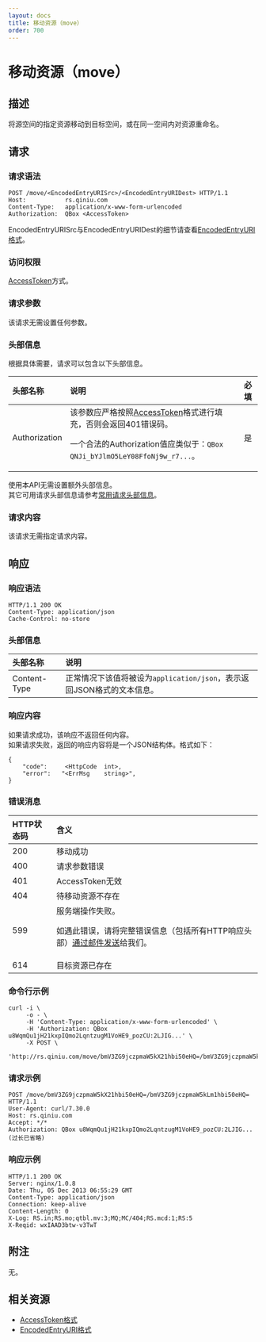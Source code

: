 ```yaml
---
layout: docs
title: 移动资源（move）
order: 700
---
```


<a name="move"></a>
# 移动资源（move）

<a name="description"></a>
## 描述
将源空间的指定资源移动到目标空间，或在同一空间内对资源重命名。  

<a name="request"></a>
## 请求

<a name="request-syntax"></a>
### 请求语法

```
POST /move/<EncodedEntryURISrc>/<EncodedEntryURIDest> HTTP/1.1
Host:           rs.qiniu.com
Content-Type:   application/x-www-form-urlencoded
Authorization:  QBox <AccessToken>
```

EncodedEntryURISrc与EncodedEntryURIDest的细节请查看[EncodedEntryURI格式][encodedEntryURIHref]。

<a name="request-auth"></a>
### 访问权限

[AccessToken][accessTokenHref]方式。

<a name="request-params"></a>
### 请求参数

该请求无需设置任何参数。

<a name="request-headers"></a>
### 头部信息

根据具体需要，请求可以包含以下头部信息。

头部名称      | 说明                              | 必填
:------------ | :-------------------------------- | :-------
Authorization | 该参数应严格按照[AccessToken][accessTokenHref]格式进行填充，否则会返回401错误码。<p>一个合法的Authorization值应类似于：`QBox QNJi_bYJlmO5LeY08FfoNj9w_r7...`。 | 是

使用本API无需设置额外头部信息。  
其它可用请求头部信息请参考[常用请求头部信息]()。

<a name="request-body"></a>
### 请求内容

该请求无需指定请求内容。

<a name="response"></a>
## 响应

<a name="request-syntax"></a>
### 响应语法

```
HTTP/1.1 200 OK
Content-Type: application/json
Cache-Control: no-store
```

<a name="response-headers"></a>
### 头部信息

头部名称      | 说明                              
:------------ | :--------------------------------------------------------------------
Content-Type  | 正常情况下该值将被设为`application/json`，表示返回JSON格式的文本信息。

<a name="response-body"></a>
### 响应内容

如果请求成功，该响应不返回任何内容。  
如果请求失败，返回的响应内容将是一个JSON结构体。格式如下：

```
{
	"code":     <HttpCode  int>, 
    "error":   "<ErrMsg    string>",
}
```

<a name="error-messages"></a>
### 错误消息

HTTP状态码 | 含义
:--------- | :--------------------------
200        | 移动成功
400	       | 请求参数错误
401        | AccessToken无效
404        | 待移动资源不存在
599	       | 服务端操作失败。<p>如遇此错误，请将完整错误信息（包括所有HTTP响应头部）[通过邮件发送][sendBugReportHref]给我们。
614        | 目标资源已存在

<a name="example1-command"></a>
### 命令行示例

```
curl -i \
     -o - \
     -H 'Content-Type: application/x-www-form-urlencoded' \
     -H 'Authorization: QBox u8WqmQu1jH21kxpIQmo2LqntzugM1VoHE9_pozCU:2LJIG...' \
     -X POST \
     'http://rs.qiniu.com/move/bmV3ZG9jczpmaW5kX21hbi50eHQ=/bmV3ZG9jczpmaW5kLm1hbi50eHQ='
```

<a name="example1-request"></a>
### 请求示例

```
POST /move/bmV3ZG9jczpmaW5kX21hbi50eHQ=/bmV3ZG9jczpmaW5kLm1hbi50eHQ= HTTP/1.1
User-Agent: curl/7.30.0
Host: rs.qiniu.com
Accept: */*
Authorization: QBox u8WqmQu1jH21kxpIQmo2LqntzugM1VoHE9_pozCU:2LJIG...(过长已省略)
```

<a name="example1-response"></a>
### 响应示例

```
HTTP/1.1 200 OK
Server: nginx/1.0.8
Date: Thu, 05 Dec 2013 06:55:29 GMT
Content-Type: application/json
Connection: keep-alive
Content-Length: 0
X-Log: RS.in;RS.mo;qtbl.mv:3;MQ;MC/404;RS.mcd:1;RS:5
X-Reqid: wxIAAD3btw-v3TwT
```

<a name="remarks"></a>
## 附注

无。

<a name="related-resources"></a>
## 相关资源

- [AccessToken格式][accessTokenHref]
- [EncodedEntryURI格式][encodedEntryURIHref]

[sendBugReportHref]: mailto:support@qiniu.com?subject=599错误日志 "发送错误报告"
[accessTokenHref]: http://docs.qiniu.com/api/v6/rs.html#digest-auth "AccessToken格式"
[encodedEntryURIHref]: http://docs.qiniu.com/api/v6/rs.html#words "EncodedEntryURI格式"

